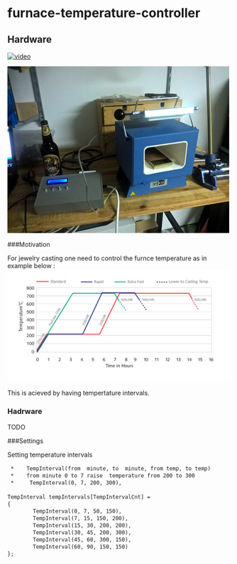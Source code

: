 # furnace-temperature-controller

## Hardware

[![video](http://img.youtube.com/vi/bsTQhCWisBk/0.jpg)](https://youtu.be/bsTQhCWisBk)

![photo](/furnace.jpg)



###Motivation 

For jewelry casting one need to control the furnce temperature as in example below :
![photo](/casting.png)

This is acieved by having tempertature intervals.


### Hadrware 
TODO

###Settings

Setting temperature intervals

````
 *    TempInterval(from  minute, to  minute, from temp, to temp)
 *    from minute 0 to 7 raise  temperature from 200 to 300
 *     TempInterval(0, 7, 200, 300),
 
TempInterval tempIntervals[TempIntervalCnt] =
{
        TempInterval(0, 7, 50, 150),
        TempInterval(7, 15, 150, 200),
        TempInterval(15, 30, 200, 200),
        TempInterval(30, 45, 200, 300),
        TempInterval(45, 60, 300, 150),
        TempInterval(60, 90, 150, 150)
};

````
